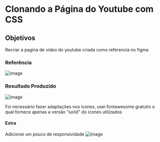 # Clonando a Página do Youtube com CSS

## Objetivos
Recriar a pagina de video do youtube criada como referencia no figma

### Referência 
![image](https://github.com/OsmarBaia/dio-formacao-css-developer/assets/88497805/5b649cb6-ec41-4e91-89cb-e4f04f827fa8)

### Resultado Produzido
![image](https://github.com/OsmarBaia/dio-formacao-css-developer/assets/88497805/92b933df-bd55-408e-9e48-464451d62fb0)

Foi necessário fazer adaptações nos ícones, usei fontawesome gratutio o qual fornece apenas a versão "solid" do icones utilizados

#### Extra

Adicionei um pouco de responsividade
![image](https://github.com/OsmarBaia/dio-formacao-css-developer/assets/88497805/01c2e82a-ae55-4685-9f25-cb03843cfdb1)
